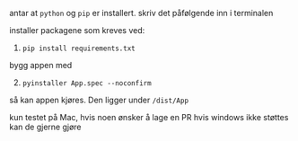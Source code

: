 antar at `python` og `pip` er installert. skriv det påfølgende inn i terminalen

installer packagene som kreves ved:

1. ```pip install requirements.txt```

bygg appen med 

2. ```pyinstaller App.spec --noconfirm```

så kan appen kjøres. Den ligger under `/dist/App`

kun testet på Mac, hvis noen ønsker å lage en PR hvis windows ikke støttes kan de gjerne gjøre